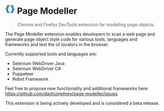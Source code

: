 # ![Page Modeller](src/icons/icon_32.png) Page Modeller

> Chrome and Firefox DevTools extension for modelling page objects.

The Page Modeller extension enables developers to scan a web page and generate page object style code for various tools, languages and frameworks and test the UI locators in the browser.

Currently supported tools and languages are:

- Selenium WebDriver Java
- Selenium WebDriver C#
- Puppeteer
- Robot Framework

Feel free to propose new functionality and additional frameworks here: https://github.com/danhumphrey/page-modeller/issues

This extension is being actively developed and is considered a beta release.
